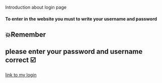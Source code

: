Introduction about login page 
#### To enter in the website you must to write your username and password 
##  💥Remember 
please enter your password and username correct ☑️
------------------------------------------------------------------------
[link to my login](https://israaimad.github.io/login/)
